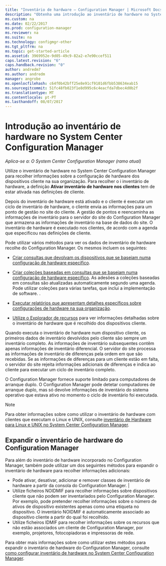 ```yaml
---
title: "Inventário de hardware – Configuration Manager | Microsoft Docs"
description: "Obtenha uma introdução ao inventário de hardware no System Center Configuration Manager."
ms.custom: na
ms.date: 02/22/2017
ms.prod: configuration-manager
ms.reviewer: na
ms.suite: na
ms.technology: configmgr-other
ms.tgt_pltfrm: na
ms.topic: get-started-article
ms.assetid: 3969952e-9d05-49c9-82a2-e7e90ccef511
caps.latest.revision: "6"
caps.handback.revision: "0"
author: andredm7
ms.author: andredm
manager: angrobe
ms.openlocfilehash: c64f0b42bff25e8e91cf9101d6fbb538634eab15
ms.sourcegitcommit: 51fc48fb023f1e8d995c6c4eacfda7dbec4d0b2f
ms.translationtype: MT
ms.contentlocale: pt-PT
ms.lasthandoff: 08/07/2017
---
```

# <a name="introduction-to-hardware-inventory-in-system-center-configuration-manager"></a>Introdução ao inventário de hardware no System Center Configuration Manager

*Aplica-se a: O System Center Configuration Manager (ramo atual)*

Utilize o inventário de hardware no System Center Configuration Manager para recolher informações sobre a configuração de hardware dos dispositivos cliente na sua organização. Para recolher o i inventário de hardware, a definição **Ativar inventário de hardware nos clientes** tem de estar ativada nas definições de cliente.  

 Depois do inventário de hardware está ativado e o cliente é executar um ciclo de inventário de hardware, o cliente envia as informações para um ponto de gestão no site do cliente. A gestão de pontos e reencaminha as informações de inventário para o servidor do site do Configuration Manager que armazena as informações de inventário na base de dados do site. O inventário de hardware é executado nos clientes, de acordo com a agenda que especificou nas definições de cliente.  

 Pode utilizar vários métodos para ver os dados de inventário de hardware recolhe do Configuration Manager. Os mesmos incluem os seguintes:  

-   [Criar consultas que devolvam os dispositivos que se baseiam numa configuração de hardware específico](../../../../core/servers/manage/queries-technical-reference.md).  

-   [Criar coleções baseadas em consultas que se baseiam numa configuração de hardware específico](../../../../core/clients/manage/collections/introduction-to-collections.md). As adesões a coleções baseadas em consultas são atualizadas automaticamente segundo uma agenda. Pode utilizar coleções para várias tarefas, que inclui a implementação de software. .  

-   [Executar relatórios que apresentam detalhes específicos sobre configurações de hardware na sua organização](../../../../core/servers/manage/reporting.md).   

-   [Utilize o Explorador de recursos](../../../../core/clients/manage/inventory/use-resource-explorer-to-view-hardware-inventory.md) para ver informações detalhadas sobre o inventário de hardware que é recolhido dos dispositivos cliente.   

 Quando executa o inventário de hardware num dispositivo cliente, os primeiros dados de inventário devolvidos pelo cliente são sempre um inventário completo. As informações de inventário subsequentes contêm apenas informações de inventário diferencial. O servidor do site processa as informações de inventário de diferenças pela ordem em que são recebidas. Se as informações de diferenças para um cliente estão em falta, o servidor do site rejeita informações adicionais de diferenças e indica ao cliente para executar um ciclo de inventário completo.  

 O Configuration Manager fornece suporte limitado para computadores de arranque duplo. O Configuration Manager pode detetar computadores de arranque duplo, mas só devolve informações de inventário do sistema operativo que estava ativo no momento o ciclo de inventário foi executada.  

> [!NOTE]  
>  Para obter informações sobre como utilizar o inventário de hardware com clientes que executam o Linux e UNIX, consulte [inventário de Hardware para Linux e UNIX no System Center Configuration Manager](../../../../core/clients/manage/inventory/hardware-inventory-for-linux-and-unix.md).  

## <a name="extending-configuration-manager-hardware-inventory"></a>Expandir o inventário de hardware do Configuration Manager  
 Para além do inventário de hardware incorporado no Configuration Manager, também pode utilizar um dos seguintes métodos para expandir o inventário de hardware para recolher informações adicionais:  

- Pode ativar, desativar, adicionar e remover classes de inventário de hardware a partir da consola do Configuration Manager. |  
- Utilize ficheiros NOIDMIF para recolher informações sobre dispositivos cliente que não podem ser inventariados pelo Configuration Manager. Por exemplo, pode pretender recolher informações sobre o número de ativos de dispositivo existentes apenas como uma etiqueta no dispositivo. O inventário NOIDMIF é automaticamente associado ao dispositivo cliente a partir do qual foi recolhido.  
- Utilize ficheiros IDMIF para recolher informações sobre os recursos que não estão associados um cliente de Configuration Manager, por exemplo, projetores, fotocopiadoras e impressoras de rede.  

 Para obter mais informações sobre como utilizar estes métodos para expandir o inventário de hardware do Configuration Manager, consulte [como configurar inventário de hardware no System Center Configuration Manager](../../../../core/clients/manage/inventory/configure-hardware-inventory.md).  
